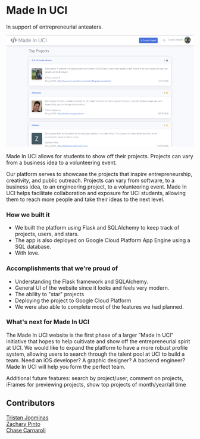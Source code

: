 # Made In UCI
In support of entrepreneurial anteaters.

<html>
    <img src="https://raw.githubusercontent.com/jogplus/MadeInUCI/master/pics/homepage.png" alt="Screenshot of Made In UCI homepage" height="300">
</html>

Made In UCI allows for students to show off their projects. Projects can vary from a business idea to a volunteering event.

Our platform serves to showcase the projects that inspire entrepreneurship, creativity, and public outreach. Projects can vary from software, to a business idea, to an engineering project, to a volunteering event. Made In UCI helps facilitate collaboration and exposure for UCI students, allowing them to reach more people and take their ideas to the next level.

### How we built it
* We built the platform using Flask and SQLAlchemy to keep track of projects, users, and stars.
* The app is also deployed on Google Cloud Platform App Engine using a SQL database.
* With love.

### Accomplishments that we're proud of
* Understanding the Flask framework and SQLAlchemy.
* General UI of the website since it looks and feels very modern.
* The ability to "star" projects
* Deploying the project to Google Cloud Platform
* We were also able to complete most of the features we had planned.

### What's next for Made In UCI
The Made In UCI website is the first phase of a larger “Made In UCI” initiative that hopes to help cultivate and show off the entrepreneurial spirit at UCI. We would like to expand the platform to have a more robust profile system, allowing users to search through the talent pool at UCI to build a team. Need an iOS developer? A graphic designer? A backend engineer? Made In UCI will help you form the perfect team.  

Additional future features: search by project/user, comment on projects, iFrames for previewing projects, show top projects of month/year/all time

## Contributors
[Tristan Jogminas](https://www.linkedin.com/in/tristan-jogminas/)  
[Zachary Pinto](https://www.linkedin.com/in/zacharypinto/)  
[Chase Carnaroli](https://www.linkedin.com/in/chasecarnaroli/)  
